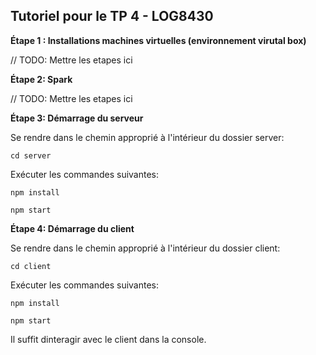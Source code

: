 ## Tutoriel pour le TP 4 - LOG8430

**Étape 1 : Installations machines virtuelles (environnement virutal box)**

// TODO: Mettre les etapes ici 

**Étape 2: Spark** 

// TODO: Mettre les etapes ici 


**Étape 3: Démarrage du serveur**

Se rendre dans le chemin approprié à l'intérieur du dossier server:
```
cd server
```

Exécuter les commandes suivantes:
```
npm install
```
```
npm start
```

**Étape 4: Démarrage du client**

Se rendre dans le chemin approprié à l'intérieur du dossier client:
```
cd client
```

Exécuter les commandes suivantes:
```
npm install
```
```
npm start
```

Il suffit dinteragir avec le client dans la console.

